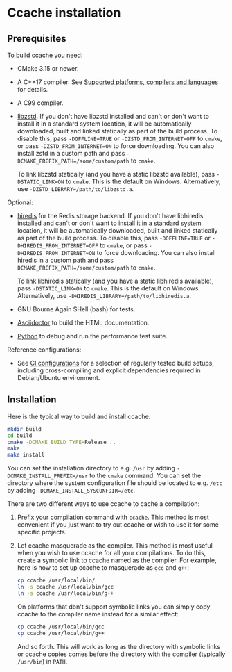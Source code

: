 Ccache installation
===================

Prerequisites
-------------

To build ccache you need:

- CMake 3.15 or newer.
- A C++17 compiler. See [Supported platforms, compilers and
  languages](https://ccache.dev/platform-compiler-language-support.html) for
  details.
- A C99 compiler.
- [libzstd](http://www.zstd.net). If you don't have libzstd installed and can't
  or don't want to install it in a standard system location, it will be
  automatically downloaded, built and linked statically as part of the build
  process. To disable this, pass `-DOFFLINE=TRUE` or `-DZSTD_FROM_INTERNET=OFF`
  to `cmake`, or pass `-DZSTD_FROM_INTERNET=ON` to force downloading. You can
  also install zstd in a custom path and pass
  `-DCMAKE_PREFIX_PATH=/some/custom/path` to `cmake`.

  To link libzstd statically (and you have a static libzstd available), pass
  `-DSTATIC_LINK=ON` to `cmake`. This is the default on Windows. Alternatively,
  use `-DZSTD_LIBRARY=/path/to/libzstd.a`.

Optional:

- [hiredis](https://github.com/redis/hiredis) for the Redis storage backend. If
  you don't have libhiredis installed and can't or don't want to install it in
  a standard system location, it will be automatically downloaded, built and
  linked statically as part of the build process. To disable this, pass
  `-DOFFLINE=TRUE` or `-DHIREDIS_FROM_INTERNET=OFF` to `cmake`, or pass
  `-DHIREDIS_FROM_INTERNET=ON` to force downloading. You can also install
  hiredis in a custom path and pass `-DCMAKE_PREFIX_PATH=/some/custom/path` to
  `cmake`.

  To link libhiredis statically (and you have a static libhiredis available),
  pass `-DSTATIC_LINK=ON` to `cmake`. This is the default on Windows.
  Alternatively, use `-DHIREDIS_LIBRARY=/path/to/libhiredis.a`.
- GNU Bourne Again SHell (bash) for tests.
- [Asciidoctor](https://asciidoctor.org) to build the HTML documentation.
- [Python](https://www.python.org) to debug and run the performance test suite.

Reference configurations:

- See [CI configurations](../.github/workflows/build.yaml) for a selection of
  regularly tested build setups, including cross-compiling and explicit
  dependencies required in Debian/Ubuntu environment.

Installation
------------

Here is the typical way to build and install ccache:

```bash
mkdir build
cd build
cmake -DCMAKE_BUILD_TYPE=Release ..
make
make install
```

You can set the installation directory to e.g. `/usr` by adding
`-DCMAKE_INSTALL_PREFIX=/usr` to the `cmake` command. You can set the directory
where the system configuration file should be located to e.g. `/etc` by adding
`-DCMAKE_INSTALL_SYSCONFDIR=/etc`.

There are two different ways to use ccache to cache a compilation:

1. Prefix your compilation command with `ccache`. This method is most convenient
   if you just want to try out ccache or wish to use it for some specific
   projects.
2. Let ccache masquerade as the compiler. This method is most useful when you
   wish to use ccache for all your compilations. To do this, create a symbolic
   link to ccache named as the compiler. For example, here is how to set up
   ccache to masquerade as `gcc` and `g++`:

   ```bash
   cp ccache /usr/local/bin/
   ln -s ccache /usr/local/bin/gcc
   ln -s ccache /usr/local/bin/g++
   ```

   On platforms that don't support symbolic links you can simply copy ccache to the
   compiler name instead for a similar effect:

   ```bash
   cp ccache /usr/local/bin/gcc
   cp ccache /usr/local/bin/g++
   ```

   And so forth. This will work as long as the directory with symbolic links or
   ccache copies comes before the directory with the compiler (typically
   `/usr/bin`) in `PATH`.
